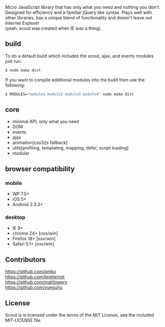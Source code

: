 Micro JavaScript library that has only what you need and nothing you don't.  Designed for efficiency and a familiar jQuery like syntax.  Plays well with other libraries, has a unique blend of functionality and doesn't leave out Internet Explorer  
(yeah, scout was created when IE was a thing).

## build
To do a default build which includes the scout, ajax, and events modules just run:
~~~ sh
$ node make dist
~~~

If you want to compile additional modules into the build then use the following:
~~~ sh
$ MODULES="module1 module2 module3 module4" node make dist
~~~

## core
* minimal API, only what you need
* DOM
* events
* ajax
* animation[css3/js fallback]
* utils[profiling, templating, mapping, defer, script loading]
* modular

## browser compatibility
### mobile
* WP 7.5+
* iOS 5+
* Android 2.3.3+

### desktop
* IE 9+
* chrome 24+ [osx/win]
* Firefox 18+ [osx/win]
* Safari 5.1+ [osx/win]

## Contributors
https://github.com/pmko  
https://github.com/bretternst  
https://github.com/mattlowery  
https://github.com/yueguhu

## License
Scout is is licensed under the terms of the MIT License, see the included MIT-LICENSE file.
